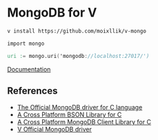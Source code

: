 # MongoDB for V

```bash
v install https://github.com/moixllik/v-mongo
```

```v
import mongo

uri := mongo.uri('mongodb://localhost:27017/')
```
[Documentation](https://moixllik.github.io/v-mongo/mongo.html)

## References

* [The Official MongoDB driver for C language](https://github.com/mongodb/mongo-c-driver)
* [A Cross Platform BSON Library for C](https://mongoc.org/libbson/current/index.html)
* [A Cross Platform MongoDB Client Library for C](https://mongoc.org/libmongoc/current/index.html)
* [V Official MongoDB driver](https://github.com/vlang/mongo)
